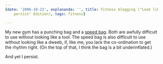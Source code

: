 ```yaml
---
{date: '2006-10-22', explananda: '', title: Fitness blogging ("Look like a tool yet
	persist" Edition), tags: fitness}

---
```

My new gym has a punching bag and a <a
href="http://www.speedbagcentral.com/">speed bag</a>. Both are awfully
difficult to use without looking like a tool. The speed bag is also difficult
to use without looking like a dweeb, if, like me, you lack the co-ordination to
get the rhythm right. (On the top of that, I think the bag is a bit
underinflated.)

And yet I persist.
